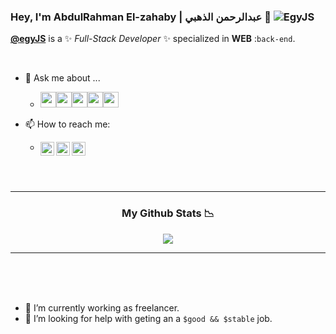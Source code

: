 ### Hey, I'm AbdulRahman El-zahaby | عبدالرحمن الذهبي 👋 <a align="left"> <img src="https://komarev.com/ghpvc/?username=egyjs&label=SEEN&color=orange&style=flat-square" alt="EgyJS" /> </a>

**[@egyJS](https://github.com/egyjs/)** is a ✨ _Full-Stack Developer_ ✨ specialized in **WEB** :`back-end`.

<br/>


- 💬 Ask me about ...
  - <img src='https://img.shields.io/badge/php-4f5b93?logo=php&logoColor=white&style=for-the-badge' height='25'/><img src='https://img.shields.io/badge/Laravel-F05340?logo=laravel&logoColor=white&style=for-the-badge' height='25'/><img src='https://img.shields.io/badge/Firebase-ffcb2b.svg?&style=for-the-badge&logo=firebase&logoColor=black' height='25'/><img src='https://img.shields.io/badge/JS-f6820d.svg?&style=for-the-badge&logo=javascript&logoColor=white' height='25'/><img src='https://img.shields.io/badge/nodeJS-333333.svg?&style=for-the-badge&logo=npm&logoColor=white' height='25'/>



- 📫 How to reach me: 

  - <a href="mailto:el3zahaby@gmai.com"  title="El-zahaby's Email"><img align="left" alt="El-zahaby's Email" width="22px" src="https://cdn.jsdelivr.net/npm/simple-icons@v3/icons/gmail.svg" /></a><a href="https://www.instagram.com/egyjs" title="El-zahaby's Instagram"><img align="left" alt="El-zahaby's Instagram" width="22px" src="https://cdn.jsdelivr.net/npm/simple-icons@v3/icons/instagram.svg" /></a><a href="https://m.me/el3zahaby" title="El-zahaby's Messenger"><img align="left" alt="El-zahaby's Messenger" width="22px" src="https://cdn.jsdelivr.net/npm/simple-icons@v3/icons/messenger.svg" /></a>

<br><br>

***
<h3 align="center">My Github Stats 📉 </h3>

<p align="center">
<img src="https://github-readme-stats.vercel.app/api?username=egyjs&theme=city_lights&hide=issues&show_icons=true&count_private=true&include_all_commits=true" />
</p>

***
<br><br><br>

- 🔭 I’m currently working as freelancer.
- 🤔 I’m looking for help with geting an a `$good && $stable` job.
